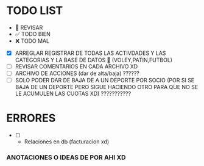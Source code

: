 # TODO LIST

-   🚧 REVISAR
-   ✅ TODO BIEN
-   ❌ TODO MAL

-   [x] ARREGLAR REGISTRAR DE TODAS LAS ACTIVDADES Y LAS CATEGORIAS Y LA BASE DE DATOS 🚧 (VOLEY,PATIN,FUTBOL)
-   [ ] REVISAR COMENTARIOS EN CADA ARCHIVO XD
-   [ ] ARCHIVO DE ACCIONES (dar de alta/baja) ??????
-   [ ] SOLO PODER DAR DE BAJA DE A UN DEPORTE POR SOCIO (POR SI SE BAJA DE UN DEPORTE PERO SIGUE HACIENDO OTRO PARA QUE NO SE LE ACUMULEN LAS CUOTAS XD) ???????????

# ERRORES

-   [ ] -   Relaciones en db (facturacion xd)

### ANOTACIONES O IDEAS DE POR AHI XD

